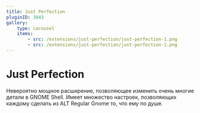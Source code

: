 ```yaml
---
title: Just Perfection
pluginID: 3843
gallery: 
    type: carousel
    items: 
        - src: /extensions/just-perfection/just-perfection-1.png
        - src: /extensions/just-perfection/just-perfection-2.png
---
```


# Just Perfection

Невероятно мощное расширение, позволяющее изменить очень многие детали в GNOME Shell. Имеет множество настроек, позволяющих каждому сделать из ALT Regular Gnome то, что ему по душе.

<AGWGallery/>

<!--@include: ./parts/show-install-steps.md-->

